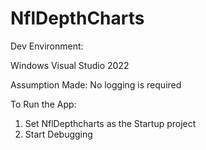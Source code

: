 # NflDepthCharts

Dev Environment:

Windows
Visual Studio 2022

Assumption Made:
No logging is required 

To Run the App:
1. Set NflDepthcharts as the Startup project
2. Start Debugging